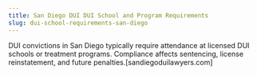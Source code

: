```yaml
---
title: San Diego DUI DUI School and Program Requirements
slug: dui-school-requirements-san-diego
---
```


DUI convictions in San Diego typically require attendance at licensed DUI schools or treatment programs. Compliance affects sentencing, license reinstatement, and future penalties.[sandiegoduilawyers.com]